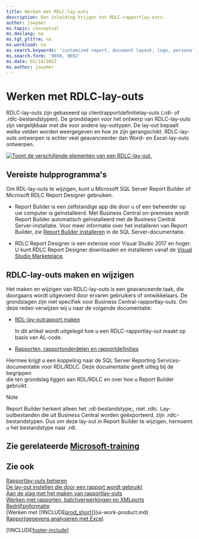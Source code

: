 ```yaml
---
title: Werken met RDLC-lay-outs
description: Een inleiding krijgen tot RDLC-rapportlay-outs.
author: jswymer
ms.topic: conceptual
ms.devlang: na
ms.tgt_pltfrm: na
ms.workload: na
ms.search.keywords: 'customized report, document layout, logo, personalize'
ms.search.form: '9650, 9652'
ms.date: 03/14/2022
ms.author: jswymer
---
```

# Werken met RDLC-lay-outs

RDLC-lay-outs zijn gebaseerd op clientrapportdefinitielay-outs (.rdl- of .rdlc-bestandstypen). De grondslagen voor het ontwerp van RDLC-lay-outs zijn vergelijkbaar met die voor andere lay-outtypen. De lay-out bepaalt welke velden worden weergegeven en hoe ze zijn gerangschikt. RDLC-lay-outs ontwerpen is echter veel geavanceerder dan Word- en Excel-lay-outs ontwerpen.

[![Toont de verschillende elementen van een RDLC-lay-out.](media/rdlc-layout.png)](media/rdlc-layout.png#lightbox)

## Vereiste hulpprogramma's

Om RDL-lay-outs te wijzigen, kunt u Microsoft SQL Server Report Builder of Microsoft RDLC Report Designer gebruiken.

- Report Builder is een zelfstandige app die door u of een beheerder op uw computer is geïnstalleerd. Met Business Central on-premises wordt Report Builder automatisch geïnstalleerd met de Business Central Server-installatie. Voor meer informatie over het installeren van Report Builder, zie [Report Builder installeren](/sql/reporting-services/install-windows/install-report-builder) in de SQL Server-documentatie.

- RDLC Report Designer is een extensie voor Visual Studio 2017 en hoger. U kunt RDLC Report Designer downloaden en installeren vanaf de [Visual Studio Marketplace](https://marketplace.visualstudio.com/items?itemName=ProBITools.MicrosoftRdlcReportDesignerforVisualStudio-18001).

## RDLC-lay-outs maken en wijzigen

Het maken en wijzigen van RDLC-lay-outs is een geavanceerde taak, die doorgaans wordt uitgevoerd door ervaren gebruikers of ontwikkelaars. De grondslagen zijn niet specifiek voor Business Central-rapportlay-outs. Om deze reden verwijzen wij u naar de volgende documentatie:

- [RDL-lay-outrapport maken](/dynamics365/business-central/dev-itpro/developer/devenv-howto-rdl-report-layout)

    In dit artikel wordt uitgelegd hoe u een RDLC-rapportlay-out maakt op basis van AL-code.

- [Rapporten, rapportonderdelen en rapportdefinities ](/sql/reporting-services/report-design/reports-report-parts-and-report-definitions-report-builder-and-ssrs?)

 Hiermee krijgt u een koppeling naar de SQL Server Reporting Services-documentatie voor RDL/RDLC. Deze documentatie geeft uitleg bij de begrippen  
die ten grondslag liggen aan RDL/RDLC en over hoe u Report Builder gebruikt.

> [!NOTE]
> Report Builder herkent alleen het .rdl-bestandstype;, niet .rdlc. Lay-outbestanden die uit Business Central worden geëxporteerd, zijn .rdlc-bestandstypen. Dus om deze lay-out in Report Builder te wijzigen, hernoemt u het bestandstype naar .rdl.

## Zie gerelateerde [Microsoft-training](/training/modules/change-documents-dynamics-365-business-central/index)

## Zie ook

[Rapportlay-outs beheren](ui-manage-report-layouts.md)  
[De lay-out instellen die door een rapport wordt gebruikt](ui-set-report-layout.md)  
[Aan de slag met het maken van rapportlay-outs](ui-get-started-layouts.md)  
[Werken met rapporten, batchverwerkingen en XMLports](ui-work-report.md)  
[Bedrijfsinformatie](bi.md)  
[Werken met [!INCLUDE[prod_short](includes/prod_short.md)]](ui-work-product.md)  
[Rapportgegevens analyseren met Excel](report-analyze-excel.md).

[!INCLUDE[footer-include](includes/footer-banner.md)]
